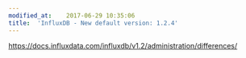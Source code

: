 ```yaml
---
modified_at:	2017-06-29 10:35:06
title:	'InfluxDB - New default version: 1.2.4'
---
```


https://docs.influxdata.com/influxdb/v1.2/administration/differences/
